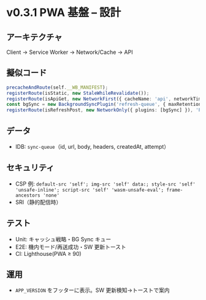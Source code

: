 # v0.3.1 PWA 基盤 – 設計

## アーキテクチャ
Client → Service Worker → Network/Cache → API

## 擬似コード
```ts
precacheAndRoute(self.__WB_MANIFEST);
registerRoute(isStatic, new StaleWhileRevalidate());
registerRoute(isApiGet, new NetworkFirst({ cacheName: 'api', networkTimeoutSeconds: 4 }));
const bgSync = new BackgroundSyncPlugin('refresh-queue', { maxRetentionTime: 1440 });
registerRoute(isRefreshPost, new NetworkOnly({ plugins: [bgSync] }), 'POST');
```

## データ
- IDB: `sync-queue`（id, url, body, headers, createdAt, attempt）

## セキュリティ
- CSP 例: `default-src 'self'; img-src 'self' data:; style-src 'self' 'unsafe-inline'; script-src 'self' 'wasm-unsafe-eval'; frame-ancestors 'none'`
- SRI（静的配信時）

## テスト
- Unit: キャッシュ戦略・BG Sync キュー
- E2E: 機内モード/再送成功・SW 更新トースト
- CI: Lighthouse(PWA ≥ 90)

## 運用
- `APP_VERSION` をフッターに表示。SW 更新検知→トーストで案内
